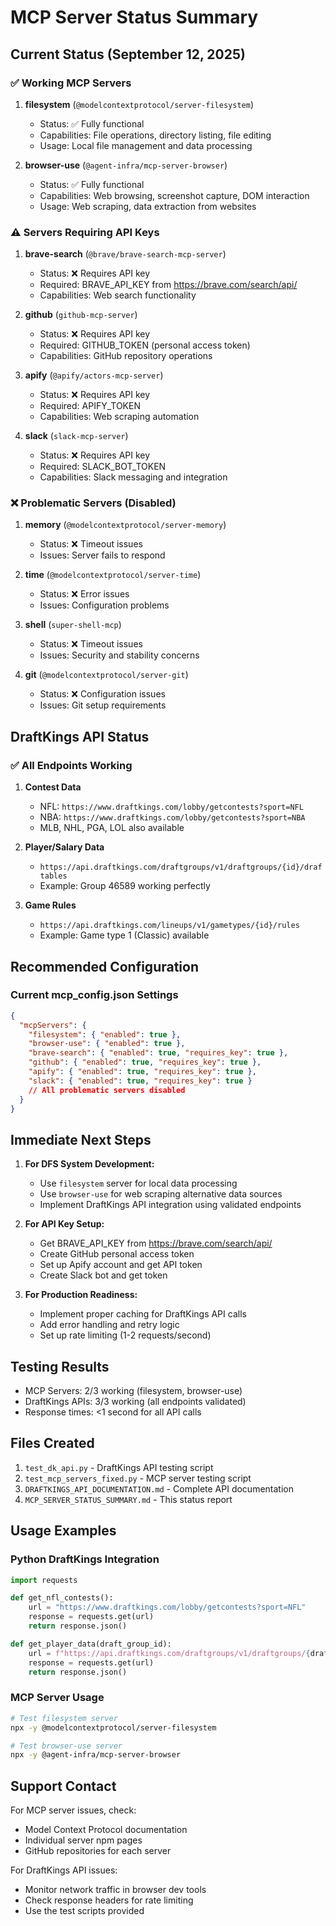 # MCP Server Status Summary

## Current Status (September 12, 2025)

### ✅ Working MCP Servers

1. **filesystem** (`@modelcontextprotocol/server-filesystem`)
   - Status: ✅ Fully functional
   - Capabilities: File operations, directory listing, file editing
   - Usage: Local file management and data processing

2. **browser-use** (`@agent-infra/mcp-server-browser`)
   - Status: ✅ Fully functional
   - Capabilities: Web browsing, screenshot capture, DOM interaction
   - Usage: Web scraping, data extraction from websites

### ⚠️ Servers Requiring API Keys

1. **brave-search** (`@brave/brave-search-mcp-server`)
   - Status: ❌ Requires API key
   - Required: BRAVE_API_KEY from https://brave.com/search/api/
   - Capabilities: Web search functionality

2. **github** (`github-mcp-server`)
   - Status: ❌ Requires API key
   - Required: GITHUB_TOKEN (personal access token)
   - Capabilities: GitHub repository operations

3. **apify** (`@apify/actors-mcp-server`)
   - Status: ❌ Requires API key
   - Required: APIFY_TOKEN
   - Capabilities: Web scraping automation

4. **slack** (`slack-mcp-server`)
   - Status: ❌ Requires API key
   - Required: SLACK_BOT_TOKEN
   - Capabilities: Slack messaging and integration

### ❌ Problematic Servers (Disabled)

1. **memory** (`@modelcontextprotocol/server-memory`)
   - Status: ❌ Timeout issues
   - Issues: Server fails to respond

2. **time** (`@modelcontextprotocol/server-time`)
   - Status: ❌ Error issues
   - Issues: Configuration problems

3. **shell** (`super-shell-mcp`)
   - Status: ❌ Timeout issues
   - Issues: Security and stability concerns

4. **git** (`@modelcontextprotocol/server-git`)
   - Status: ❌ Configuration issues
   - Issues: Git setup requirements

## DraftKings API Status

### ✅ All Endpoints Working

1. **Contest Data**
   - NFL: `https://www.draftkings.com/lobby/getcontests?sport=NFL`
   - NBA: `https://www.draftkings.com/lobby/getcontests?sport=NBA`
   - MLB, NHL, PGA, LOL also available

2. **Player/Salary Data**
   - `https://api.draftkings.com/draftgroups/v1/draftgroups/{id}/draftables`
   - Example: Group 46589 working perfectly

3. **Game Rules**
   - `https://api.draftkings.com/lineups/v1/gametypes/{id}/rules`
   - Example: Game type 1 (Classic) available

## Recommended Configuration

### Current mcp_config.json Settings

```json
{
  "mcpServers": {
    "filesystem": { "enabled": true },
    "browser-use": { "enabled": true },
    "brave-search": { "enabled": true, "requires_key": true },
    "github": { "enabled": true, "requires_key": true },
    "apify": { "enabled": true, "requires_key": true },
    "slack": { "enabled": true, "requires_key": true }
    // All problematic servers disabled
  }
}
```

## Immediate Next Steps

1. **For DFS System Development:**
   - Use `filesystem` server for local data processing
   - Use `browser-use` for web scraping alternative data sources
   - Implement DraftKings API integration using validated endpoints

2. **For API Key Setup:**
   - Get BRAVE_API_KEY from https://brave.com/search/api/
   - Create GitHub personal access token
   - Set up Apify account and get API token
   - Create Slack bot and get token

3. **For Production Readiness:**
   - Implement proper caching for DraftKings API calls
   - Add error handling and retry logic
   - Set up rate limiting (1-2 requests/second)

## Testing Results

- MCP Servers: 2/3 working (filesystem, browser-use)
- DraftKings APIs: 3/3 working (all endpoints validated)
- Response times: <1 second for all API calls

## Files Created

1. `test_dk_api.py` - DraftKings API testing script
2. `test_mcp_servers_fixed.py` - MCP server testing script
3. `DRAFTKINGS_API_DOCUMENTATION.md` - Complete API documentation
4. `MCP_SERVER_STATUS_SUMMARY.md` - This status report

## Usage Examples

### Python DraftKings Integration

```python
import requests

def get_nfl_contests():
    url = "https://www.draftkings.com/lobby/getcontests?sport=NFL"
    response = requests.get(url)
    return response.json()

def get_player_data(draft_group_id):
    url = f"https://api.draftkings.com/draftgroups/v1/draftgroups/{draft_group_id}/draftables"
    response = requests.get(url)
    return response.json()
```

### MCP Server Usage

```bash
# Test filesystem server
npx -y @modelcontextprotocol/server-filesystem

# Test browser-use server
npx -y @agent-infra/mcp-server-browser
```

## Support Contact

For MCP server issues, check:

- Model Context Protocol documentation
- Individual server npm pages
- GitHub repositories for each server

For DraftKings API issues:

- Monitor network traffic in browser dev tools
- Check response headers for rate limiting
- Use the test scripts provided
